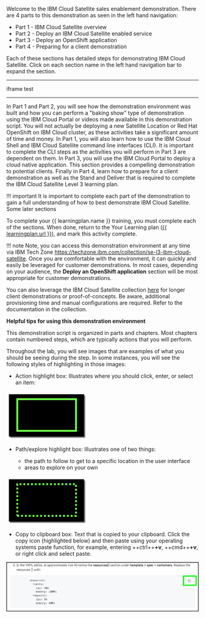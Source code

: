 Welcome to the IBM Cloud Satellite sales enablement demonstration.  There are 4 parts to this demonstration as seen in the left hand navigation:

 - Part 1 - IBM Cloud Satellite overview
 - Part 2 - Deploy an IBM Cloud Satellite enabled service
 - Part 3 - Deploy an OpenShift application
 - Part 4 - Preparing for a client demonstration

Each of these sections has detailed steps for demonstrating IBM Cloud Satellite. Click on each section name in the left hand navigation bar to expand the section.

-------
iframe test



------

In Part 1 and Part 2, you will see how the demonstration environment was built and how you can perform a "baking show" type of demonstration using the IBM Cloud Portal or videos made available in this demonstration script. You will not actually be deploying a new Satellite Location or Red Hat OpenShift on IBM Cloud cluster, as these activities take a significant amount of time and money. In Part 1, you will also learn how to use the IBM Cloud Shell and IBM Cloud Satellite command line interfaces (CLI). It is important to complete the CLI steps as the activities you will perform in Part 3 are dependent on them.  In Part 3, you will use the IBM Cloud Portal to deploy a cloud native application. This section provides a compelling demonstration to potential clients. Finally in Part 4, learn how to prepare for a client demonstration as well as the Stand and Deliver that is required to complete the IBM Cloud Satellite Level 3 learning plan.

!!! important
    It is important to complete each part of the demonstration to gain a full understanding of how to best demonstrate IBM Cloud Satellite.  Some later sections

To complete your {{ learningplan.name }} training, you must complete each of the sections. When done, return to the Your Learning plan (<a href="{{ learningplan.url }}" target="_blank">{{ learningplan.url }}</a>), and mark this activity complete.

!!! note
    Note, you can access this demonstration environment at any time via IBM Tech Zone <a href="https://techzone.ibm.com/collection/se-l3-ibm-cloud-satellite" target="_blank">https://techzone.ibm.com/collection/se-l3-ibm-cloud-satellite</a>. Once you are comfortable with the environment, it can quickly and easily be leveraged for customer demonstrations. In most cases, depending on your audience, the **Deploy an OpenShift application** section will be most appropriate for customer demonstrations.

You can also leverage the IBM Cloud Satellite collection <a href="https://techzone.ibm.com/collection/SetupIBMCloudSatelliteLocationInAWS" target="_blank">here</a> for longer client demonstrations or proof-of-concepts. Be aware, additional provisioning time and manual configurations are required.  Refer to the documentation in the collection.

**Helpful tips for using this demonstration environment**

This demonstration script is organized in parts and chapters. Most chapters contain numbered steps, which are typically actions that you will perform.

Throughout the lab, you will see images that are examples of what you should be seeing during the step. In some instances, you will see the following styles of highlighting in those images:

- Action highlight box: Illustrates where you should click,  enter, or select an item:

![](_attachments/ClickActionRectangle.png)

- Path/explore highlight box: Illustrates one of two things:

  - the path to follow to get to a specific location in the user interface
  - areas to explore on your own

![](_attachments/PathExploreHighlight.png)

- Copy to clipboard box: Text that is copied to your clipboard. Click the copy icon (highlighted below) and then paste using your operating systems paste function, for example, entering ++ctrl++**+v**, ++cmd++**+v**, or right click and select paste.

![](_attachments/Usage-Clipboard.png)
